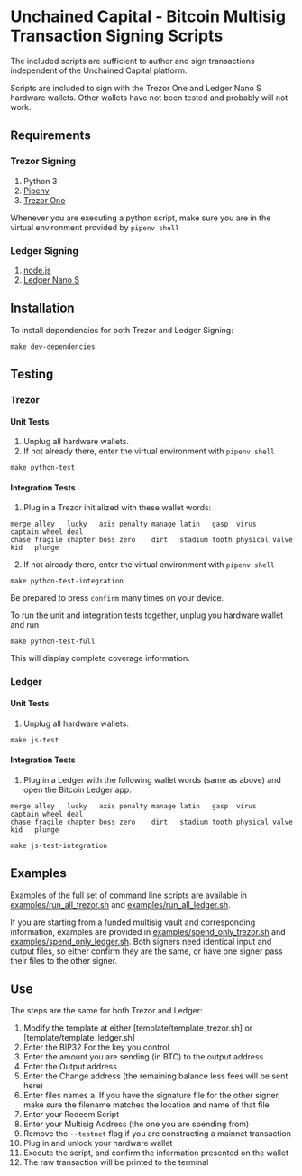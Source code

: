 # Unchained Capital - Bitcoin Multisig Transaction Signing Scripts

The included scripts are sufficient to author and
sign transactions independent of the Unchained Capital platform.

Scripts are included to sign with the Trezor One and Ledger Nano S
hardware wallets. Other wallets have not been tested and probably will
not work.

## Requirements

### Trezor Signing

1. Python 3
2. [Pipenv]
3. [Trezor One]

Whenever you are executing a python script, make sure you are in the
virtual environment provided by `pipenv shell`

### Ledger Signing

1. [node.js]
2. [Ledger Nano S]

## Installation

To install dependencies for both Trezor and Ledger Signing:

```
make dev-dependencies
```

## Testing

### Trezor

#### Unit Tests

1. Unplug all hardware wallets.
2. If not already there, enter the virtual environment with `pipenv shell`

```
make python-test
```

#### Integration Tests

1. Plug in a Trezor initialized with these wallet words:
```
merge alley   lucky   axis penalty manage latin   gasp  virus    captain wheel deal
chase fragile chapter boss zero    dirt   stadium tooth physical valve   kid   plunge
```
2. If not already there, enter the virtual environment with `pipenv shell`

```
make python-test-integration
```

Be prepared to press `confirm` many times on your device.


To run the unit and integration tests together, unplug you hardware wallet and
run

```
make python-test-full
```

This will display complete coverage information.

### Ledger

#### Unit Tests

1. Unplug all hardware wallets.

```
make js-test
```

#### Integration Tests

1. Plug in a Ledger with the following wallet words (same as above) and
open the Bitcoin Ledger app.
```
merge alley   lucky   axis penalty manage latin   gasp  virus    captain wheel deal
chase fragile chapter boss zero    dirt   stadium tooth physical valve   kid   plunge
```

```
make js-test-integration
```

## Examples

Examples of the full set of command line scripts are available in
[examples/run_all_trezor.sh](examples/run_all_trezor.sh) and [examples/run_all_ledger.sh](examples/run_all_ledger.sh).

If you are starting from a funded multisig vault and corresponding information,
examples are provided in [examples/spend_only_trezor.sh](examples/spend_only_trezor.sh) and
[examples/spend_only_ledger.sh](examples/spend_only_ledger.sh). Both signers need identical input and output
files, so either confirm they are the same, or have one signer pass their files
to the other signer.

## Use

The steps are the same for both Trezor and Ledger:

1. Modify the template at either [template/template_trezor.sh] or
[template/template_ledger.sh]
2. Enter the BIP32 For the key you control
3. Enter the amount you are sending (in BTC) to the output address
4. Enter the Output address
5. Enter the Change address (the remaining balance less fees will be sent here)
6. Enter files names
  a. If you have the signature file for the other signer, make sure
  the filename matches the location and name of that file
7. Enter your Redeem Script
8. Enter your Multisig Address (the one you are spending from)
9. Remove the `--testnet` flag if you are constructing a mainnet transaction
9. Plug in and unlock your hardware wallet
10. Execute the script, and confirm the information presented on the wallet
11. The raw transaction will be printed to the terminal

[pipenv]: https://pipenv.readthedocs.io/en/latest/
[trezor one]: https://shop.trezor.io/product/trezor-one-white
[node.js]: https://nodejs.org/en/
[ledger nano s]: https://www.ledger.com/products/ledger-nano-s
